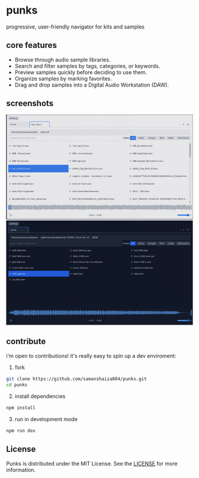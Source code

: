 # punks

progressive, user-friendly navigator for kits and samples

## core features

- Browse through audio sample libraries.
- Search and filter samples by tags, categories, or keywords.
- Preview samples quickly before deciding to use them.
- Organize samples by marking favorites.
- Drag and drop samples into a Digital Audio Workstation (DAW).

## screenshots

![screenshot 1](screenshot1.png 'screenshot 1')
![screenshot 3](screenshot3.png 'screenshot 3')

## contribute

i'm open to contributions! it's really easy to spin up a dev enviroment:

1. fork

```bash
git clone https://github.com/samanshaiza004/punks.git
cd punks
```

2. install dependencies

```bash
npm install
```

3. run in development mode

```bash
npm run dev
```

## License

Punks is distributed under the MIT License. See the [LICENSE](LICENSE) for more information.
